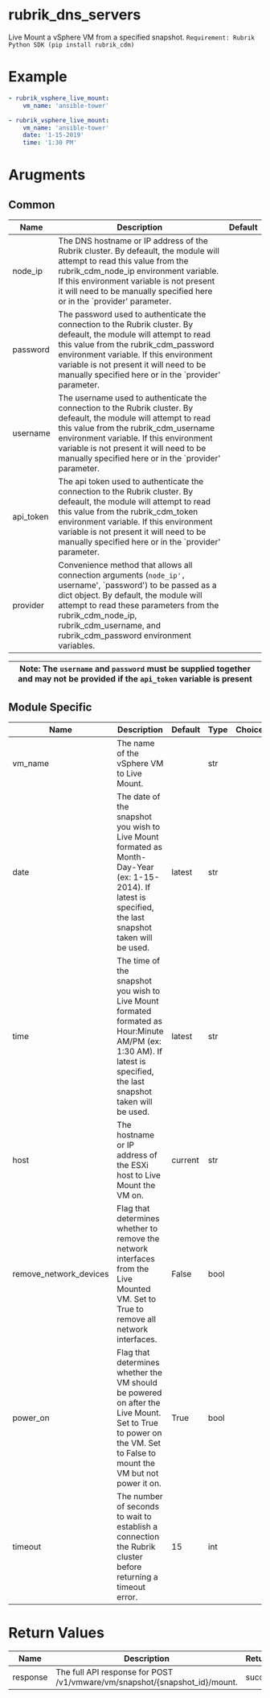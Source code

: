 # rubrik_dns_servers

Live Mount a vSphere VM from a specified snapshot.
`Requirement: Rubrik Python SDK (pip install rubrik_cdm)`

# Example

```yaml
- rubrik_vsphere_live_mount:
    vm_name: 'ansible-tower'
```

```yaml
- rubrik_vsphere_live_mount:
    vm_name: 'ansible-tower'
    date: '1-15-2019'
    time: '1:30 PM'
```

# Arugments

## Common

| Name      | Description                                                                                                                                                                                                                                                                                               | Default |
|-----------|-----------------------------------------------------------------------------------------------------------------------------------------------------------------------------------------------------------------------------------------------------------------------------------------------------------|---------|
| node_ip   | The DNS hostname or IP address of the Rubrik cluster. By defeault, the module will attempt to read this value from the rubrik_cdm_node_ip environment variable. If this environment variable is not present it will need to be manually specified here or in the `provider' parameter.                    |         |
| password  | The password used to authenticate the connection to the Rubrik cluster. By defeault, the module will attempt to read this value from the rubrik_cdm_password environment variable. If this environment variable is not present it will need to be manually specified here or in the `provider' parameter. |         |
| username  | The username used to authenticate the connection to the Rubrik cluster. By defeault, the module will attempt to read this value from the rubrik_cdm_username environment variable. If this environment variable is not present it will need to be manually specified here or in the `provider' parameter. |         |
| api_token | The api token used to authenticate the connection to the Rubrik cluster. By defeault, the module will attempt to read this value from the rubrik_cdm_token environment variable. If this environment variable is not present it will need to be manually specified here or in the `provider' parameter.   |         |
| provider  | Convenience method that allows all connection arguments (`node_ip', `username', `password') to be passed as a dict object. By default, the module will attempt to read these parameters from the rubrik_cdm_node_ip, rubrik_cdm_username, and rubrik_cdm_password environment variables.                  |         |

| Note: The `username` and `password` must be supplied together and may not be provided if the `api_token` variable is present|
| --- |

## Module Specific

| Name                   | Description                                                                                                                                                         | Default | Type | Choices | Mandatory | Aliases |
|------------------------|---------------------------------------------------------------------------------------------------------------------------------------------------------------------|---------|------|---------|-----------|---------|
| vm_name                | The name of the vSphere VM to Live Mount.                                                                                                                           |         | str  |         | true      |         |
| date                   | The date of the snapshot you wish to Live Mount formated as Month-Day-Year (ex: 1-15-2014). If latest is specified, the last snapshot taken will be used.           | latest  | str  |         |           |         |
| time                   | The time of the snapshot you wish to Live Mount formated formated as Hour:Minute AM/PM (ex: 1:30 AM). If latest is specified, the last snapshot taken will be used. | latest  | str  |         |           |         |
| host                   | The hostname or IP address of the ESXi host to Live Mount the VM on.                                                                                                | current | str  |         |           |         |
| remove_network_devices | Flag that determines whether to remove the network interfaces from the Live Mounted VM. Set to True to remove all network interfaces.                               | False   | bool |         |           |         |
| power_on               | Flag that determines whether the VM should be powered on after the Live Mount. Set to True to power on the VM. Set to False to mount the VM but not power it on.    | True    | bool |         |           |         |
| timeout                | The number of seconds to wait to establish a connection the Rubrik cluster before returning a timeout error.                                                        | 15      | int  |         |           |         |

# Return Values

| Name     | Description                                                                | Returned | Type | Aliases |
|----------|----------------------------------------------------------------------------|----------|------|---------|
| response | The full API response for POST /v1/vmware/vm/snapshot/{snapshot_id}/mount. | success  | dict |         |
